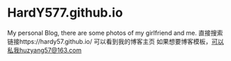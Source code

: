# HardY577.github.io
My personal Blog, there are some photos of my girlfriend and me.
直接搜索链接https://hardy57.github.io/ 可以看到我的博客主页
如果想要博客模板，可以私我huzyang57@163.com
